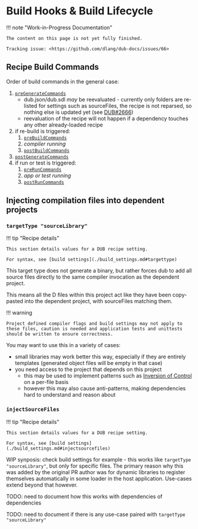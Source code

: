 # Build Hooks & Build Lifecycle

!!! note "Work-in-Progress Documentation"

    The content on this page is not yet fully finished.

    Tracking issue: <https://github.com/dlang/dub-docs/issues/66>

## Recipe Build Commands

Order of build commands in the general case:

1. [`preGenerateCommands`](./build_settings.md#pregeneratecommands)
    * dub.json/dub.sdl _may_ be reevaluated - currently only folders are re-listed for settings such as sourceFiles, the recipe is not reparsed, so nothing else is updated yet (see [DUB#2666](https://github.com/dlang/dub/issues/2666))
    * reevaluation of the recipe will not happen if a dependency touches any other already-loaded recipe
2. if re-build is triggered:
    1. [`preBuildCommands`](./build_settings.md#prebuildcommands)
    2. _compiler running_
    3. [`postBuildCommands`](./build_settings.md#postbuildcommands)
3. [`postGenerateCommands`](./build_settings.md#postgeneratecommands)
4. if run or test is triggered:
    1. [`preRunCommands`](./build_settings.md#preruncommands)
    2. _app or test running_
    3. [`postRunCommands`](./build_settings.md#postruncommands)

## Injecting compilation files into dependent projects

### `targetType "sourceLibrary"`

!!! tip "Recipe details"

    This section details values for a DUB recipe setting.

    For syntax, see [build settings](./build_settings.md#targettype)

This target type does not generate a binary, but rather forces dub to add all source files directly to the same compiler invocation as the dependent project.

This means all the D files within this project act like they have been copy-pasted into the dependent project, with sourceFiles matching them.

!!! warning

    Project defined compiler flags and build settings may not apply to these files, caution is needed and application tests and unittests should be written to ensure correctness.

You may want to use this in a variety of cases:

* small libraries may work better this way, especially if they are entirely templates (generated object files will be empty in that case)
* you need access to the project that depends on this project
    * this may be used to implement patterns such as [Inversion of Control](https://en.wikipedia.org/wiki/Inversion_of_control) on a per-file basis
    * however this may also cause anti-patterns, making dependencies hard to understand and reason about

### `injectSourceFiles`

!!! tip "Recipe details"

    This section details values for a DUB recipe setting.

    For syntax, see [build settings](./build_settings.md#injectsourcefiles)

WIP synposis: check build settings for example - this works like `targetType "sourceLibrary"`, but only for specific files. The primary reason why this was added by the original PR author was for dynamic libraries to register themselves automatically in some loader in the host application. Use-cases extend beyond that however.

TODO: need to document how this works with dependencies of dependencies

TODO: need to document if there is any use-case paired with `targetType "sourceLibrary"`

